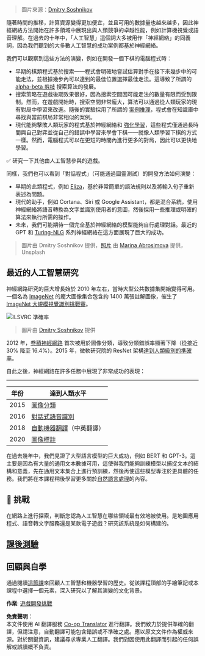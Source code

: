 <!--
CO_OP_TRANSLATOR_METADATA:
{
  "original_hash": "5d1cbc67a9690adb5b33adf297794087",
  "translation_date": "2025-08-24T21:53:11+00:00",
  "source_file": "lessons/1-Intro/README.md",
  "language_code": "tw"
}
-->
> 圖片來源：[Dmitry Soshnikov](http://soshnikov.com)

隨著時間的推移，計算資源變得更加便宜，並且可用的數據量也越來越多，因此神經網絡方法開始在許多領域中展現出與人類競爭的卓越性能，例如計算機視覺或語音理解。在過去的十年中，「人工智慧」這個詞大多被用作「神經網絡」的同義詞，因為我們聽到的大多數人工智慧的成功案例都基於神經網絡。

我們可以觀察到這些方法的演變，例如在開發一個下棋的電腦程式時：

* 早期的棋類程式基於搜索——程式會明確地嘗試估算對手在接下來幾步中的可能走法，並根據幾步內可以達到的最佳位置選擇最佳走法。這導致了所謂的 [alpha-beta 剪枝](https://en.wikipedia.org/wiki/Alpha%E2%80%93beta_pruning) 搜索算法的發展。
* 搜索策略在遊戲後期效果很好，因為搜索空間因可能走法的數量有限而受到限制。然而，在遊戲開始時，搜索空間非常龐大，算法可以通過從人類玩家的現有對局中學習來改進。隨後的實驗採用了所謂的 [案例推理](https://en.wikipedia.org/wiki/Case-based_reasoning)，程式會在知識庫中尋找與當前棋局非常相似的案例。
* 現代能夠擊敗人類玩家的程式基於神經網絡和 [強化學習](https://en.wikipedia.org/wiki/Reinforcement_learning)，這些程式僅通過長時間與自己對弈並從自己的錯誤中學習來學會下棋——就像人類學習下棋的方式一樣。然而，電腦程式可以在更短的時間內進行更多的對局，因此可以更快地學習。

✅ 研究一下其他由人工智慧參與的遊戲。

同樣，我們也可以看到「對話程式」（可能通過圖靈測試）的開發方法如何演變：

* 早期的此類程式，例如 [Eliza](https://en.wikipedia.org/wiki/ELIZA)，基於非常簡單的語法規則以及將輸入句子重新表述為問題。
* 現代的助手，例如 Cortana、Siri 或 Google Assistant，都是混合系統，使用神經網絡將語音轉換為文字並識別使用者的意圖，然後採用一些推理或明確的算法來執行所需的操作。
* 未來，我們可能期待一個完全基於神經網絡的模型能夠自行處理對話。最近的 GPT 和 [Turing-NLG](https://turing.microsoft.com/) 系列神經網絡在這方面展現了巨大的成功。

> 圖片由 Dmitry Soshnikov 提供，[照片](https://unsplash.com/photos/r8LmVbUKgns) 由 [Marina Abrosimova](https://unsplash.com/@abrosimova_marina_foto) 提供，Unsplash

## 最近的人工智慧研究

神經網路研究的巨大增長始於 2010 年左右，當時大型公共數據集開始變得可用。一個名為 [ImageNet](https://en.wikipedia.org/wiki/ImageNet) 的龐大圖像集合包含約 1400 萬張註解圖像，催生了 [ImageNet 大規模視覺識別挑戰賽](https://image-net.org/challenges/LSVRC/)。

![ILSVRC 準確率](../../../../lessons/1-Intro/images/ilsvrc.gif)

> 圖片由 [Dmitry Soshnikov](http://soshnikov.com) 提供

2012 年，[卷積神經網路](../4-ComputerVision/07-ConvNets/README.md) 首次被用於圖像分類，導致分類錯誤率顯著下降（從接近 30% 降至 16.4%）。2015 年，微軟研究院的 ResNet 架構[達到人類級別的準確率](https://doi.org/10.1109/ICCV.2015.123)。

自此之後，神經網路在許多任務中展現了非常成功的表現：

---

年份 | 達到人類水平
-----|--------
2015 | [圖像分類](https://doi.org/10.1109/ICCV.2015.123)
2016 | [對話式語音識別](https://arxiv.org/abs/1610.05256)
2018 | [自動機器翻譯](https://arxiv.org/abs/1803.05567)（中英翻譯）
2020 | [圖像標註](https://arxiv.org/abs/2009.13682)

在過去幾年中，我們見證了大型語言模型的巨大成功，例如 BERT 和 GPT-3。這主要是因為有大量的通用文本數據可用，這使得我們能夠訓練模型以捕捉文本的結構和意義，先在通用文本集合上進行預訓練，然後再使這些模型專注於更具體的任務。我們將在本課程稍後學習更多關於[自然語言處理](../5-NLP/README.md)的內容。

## 🚀 挑戰

在網路上進行探索，判斷您認為人工智慧在哪些領域最有效地被使用。是地圖應用程式、語音轉文字服務還是某款電子遊戲？研究該系統是如何構建的。

## [課後測驗](https://ff-quizzes.netlify.app/en/ai/quiz/2)

## 回顧與自學

通過閱讀[這節課](https://github.com/microsoft/ML-For-Beginners/tree/main/1-Introduction/2-history-of-ML)來回顧人工智慧和機器學習的歷史。從該課程頂部的手繪筆記或本課程中選擇一個元素，深入研究以了解其演變的文化背景。

**作業**: [遊戲開發挑戰](assignment.md)

**免責聲明**：  
本文件使用 AI 翻譯服務 [Co-op Translator](https://github.com/Azure/co-op-translator) 進行翻譯。我們致力於提供準確的翻譯，但請注意，自動翻譯可能包含錯誤或不準確之處。應以原文文件作為權威來源。對於關鍵資訊，建議尋求專業人工翻譯。我們對因使用此翻譯而引起的任何誤解或誤讀概不負責。